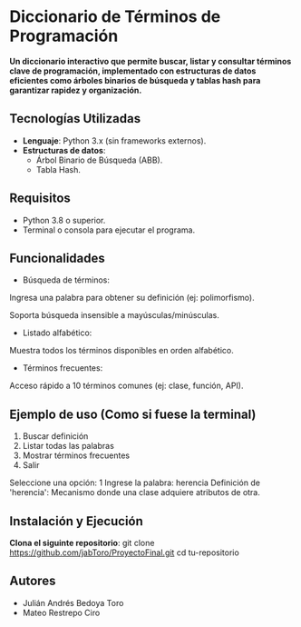 # Diccionario de Términos de Programación
**Un diccionario interactivo que permite buscar, listar y consultar términos clave de programación, implementado con estructuras de datos eficientes como árboles binarios de búsqueda y tablas hash para garantizar rapidez y organización.**

## Tecnologías Utilizadas
- **Lenguaje**: Python 3.x (sin frameworks externos).
- **Estructuras de datos**:
  - Árbol Binario de Búsqueda (ABB).
  - Tabla Hash.

## Requisitos
- Python 3.8 o superior.
- Terminal o consola para ejecutar el programa.

## Funcionalidades
- Búsqueda de términos:

 Ingresa una palabra para obtener su definición (ej: polimorfismo).

 Soporta búsqueda insensible a mayúsculas/minúsculas.

- Listado alfabético:

 Muestra todos los términos disponibles en orden alfabético.

- Términos frecuentes:

 Acceso rápido a 10 términos comunes (ej: clase, función, API).

## Ejemplo de uso (Como si fuese la terminal)
1. Buscar definición
2. Listar todas las palabras
3. Mostrar términos frecuentes
4. Salir

Seleccione una opción: 1
Ingrese la palabra: herencia
Definición de 'herencia': Mecanismo donde una clase adquiere atributos de otra.

## Instalación y Ejecución
**Clona el siguinte repositorio**:
   git clone https://github.com/jabToro/ProyectoFinal.git
   cd tu-repositorio

## Autores
- Julián Andrés Bedoya Toro 
- Mateo Restrepo Ciro